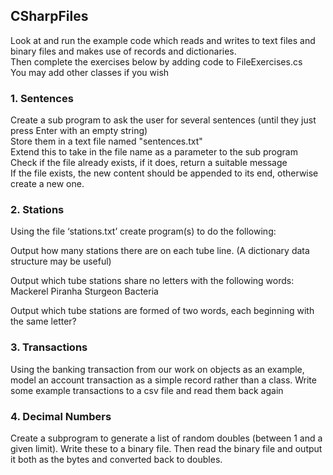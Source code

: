 ## CSharpFiles

Look at and run the example code which reads and writes to text files and binary files and makes use of records and dictionaries.<br/>
Then complete the exercises below by adding code to FileExercises.cs<br/>
You may add other classes if you wish<br/>

### 1. Sentences
Create a sub program to ask the user for several sentences (until they just press Enter with an empty string)<br/>
Store them in a text file named "sentences.txt"<br/> 
Extend this to take in the file name as a parameter to the sub program<br/> 
Check if the file already exists, if it does, return a suitable message<br/> 
If the file exists, the new content should be appended to its end, otherwise create a new one.<br/> 

### 2. Stations
Using the file ‘stations.txt’ create program(s) to do the following:

Output how many stations there are on each tube line. (A dictionary data structure may be useful)

Output which tube stations share no letters with the following words: 
Mackerel
Piranha
Sturgeon
Bacteria 

Output which tube stations are formed of two words, each beginning with the same letter? 

### 3. Transactions
Using the banking transaction from our work on objects as an example, model an account transaction as a simple record rather than a class.
Write some example transactions to a csv file and read them back again

### 4. Decimal Numbers
Create a subprogram to generate a list of random doubles (between 1 and a given limit). Write these to a binary file.
Then read the binary file and output it both as the bytes and converted back to doubles.


